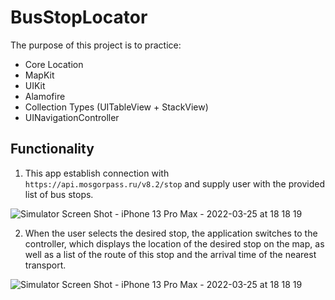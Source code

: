 # BusStopLocator
The purpose of this project is to practice:
- Core Location
- MapKit
- UIKit
- Alamofire
- Collection Types (UITableView + StackView)
- UINavigationController

## Functionality
1. This app establish connection with ```https://api.mosgorpass.ru/v8.2/stop``` and supply user with the provided list of bus stops.

![Simulator Screen Shot - iPhone 13 Pro Max - 2022-03-25 at 18 18 19](https://user-images.githubusercontent.com/49292756/160149243-5cff0175-ec98-491a-97c3-07e2f3ea96fb.png)

2. When the user selects the desired stop, the application switches to the controller, which displays the location of the desired stop on the map, as well as a list of the route of this stop and the arrival time of the nearest transport.

![Simulator Screen Shot - iPhone 13 Pro Max - 2022-03-25 at 18 18 19](https://user-images.githubusercontent.com/49292756/160149799-60454eb5-7bf9-49bc-a6d8-4cfdc9069e12.png)
